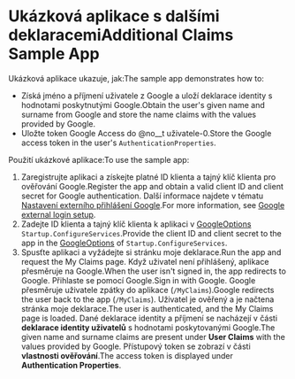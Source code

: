 # <a name="additional-claims-sample-app"></a><span data-ttu-id="835f4-101">Ukázková aplikace s dalšími deklaracemi</span><span class="sxs-lookup"><span data-stu-id="835f4-101">Additional Claims Sample App</span></span>

<span data-ttu-id="835f4-102">Ukázková aplikace ukazuje, jak:</span><span class="sxs-lookup"><span data-stu-id="835f4-102">The sample app demonstrates how to:</span></span>

* <span data-ttu-id="835f4-103">Získá jméno a příjmení uživatele z Google a uloží deklarace identity s hodnotami poskytnutými Google.</span><span class="sxs-lookup"><span data-stu-id="835f4-103">Obtain the user's given name and surname from Google and store the name claims with the values provided by Google.</span></span>
* <span data-ttu-id="835f4-104">Uložte token Google Access do @no__t uživatele-0.</span><span class="sxs-lookup"><span data-stu-id="835f4-104">Store the Google access token in the user's `AuthenticationProperties`.</span></span>

<span data-ttu-id="835f4-105">Použití ukázkové aplikace:</span><span class="sxs-lookup"><span data-stu-id="835f4-105">To use the sample app:</span></span>

1. <span data-ttu-id="835f4-106">Zaregistrujte aplikaci a získejte platné ID klienta a tajný klíč klienta pro ověřování Google.</span><span class="sxs-lookup"><span data-stu-id="835f4-106">Register the app and obtain a valid client ID and client secret for Google authentication.</span></span> <span data-ttu-id="835f4-107">Další informace najdete v tématu [Nastavení externího přihlášení Google](https://docs.microsoft.com/aspnet/core/security/authentication/social/google-logins).</span><span class="sxs-lookup"><span data-stu-id="835f4-107">For more information, see [Google external login setup](https://docs.microsoft.com/aspnet/core/security/authentication/social/google-logins).</span></span>
1. <span data-ttu-id="835f4-108">Zadejte ID klienta a tajný klíč klienta k aplikaci v [GoogleOptions](https://docs.microsoft.com/dotnet/api/microsoft.aspnetcore.authentication.google.googleoptions) `Startup.ConfigureServices`.</span><span class="sxs-lookup"><span data-stu-id="835f4-108">Provide the client ID and client secret to the app in the [GoogleOptions](https://docs.microsoft.com/dotnet/api/microsoft.aspnetcore.authentication.google.googleoptions) of `Startup.ConfigureServices`.</span></span>
1. <span data-ttu-id="835f4-109">Spusťte aplikaci a vyžádejte si stránku moje deklarace.</span><span class="sxs-lookup"><span data-stu-id="835f4-109">Run the app and request the My Claims page.</span></span> <span data-ttu-id="835f4-110">Když uživatel není přihlášený, aplikace přesměruje na Google.</span><span class="sxs-lookup"><span data-stu-id="835f4-110">When the user isn't signed in, the app redirects to Google.</span></span> <span data-ttu-id="835f4-111">Přihlaste se pomocí Google.</span><span class="sxs-lookup"><span data-stu-id="835f4-111">Sign in with Google.</span></span> <span data-ttu-id="835f4-112">Google přesměruje uživatele zpátky do aplikace (`/MyClaims`).</span><span class="sxs-lookup"><span data-stu-id="835f4-112">Google redirects the user back to the app (`/MyClaims`).</span></span> <span data-ttu-id="835f4-113">Uživatel je ověřený a je načtena stránka moje deklarace.</span><span class="sxs-lookup"><span data-stu-id="835f4-113">The user is authenticated, and the My Claims page is loaded.</span></span> <span data-ttu-id="835f4-114">Dané deklarace identity a příjmení se nacházejí v části **deklarace identity uživatelů** s hodnotami poskytovanými Google.</span><span class="sxs-lookup"><span data-stu-id="835f4-114">The given name and surname claims are present under **User Claims** with the values provided by Google.</span></span> <span data-ttu-id="835f4-115">Přístupový token se zobrazí v části **vlastnosti ověřování**.</span><span class="sxs-lookup"><span data-stu-id="835f4-115">The access token is displayed under **Authentication Properties**.</span></span>
